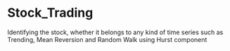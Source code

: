 # Stock_Trading
Identifying the stock, whether it belongs to any kind of time series such as Trending, Mean Reversion and Random Walk using Hurst component
